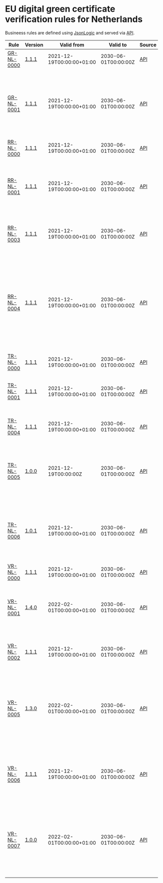 # EU digital green certificate verification rules for Netherlands

Busineess rules are defined using [JsonLogic](https://jsonlogic.com) and served via [API](https://dgca-businessrule-service-test.ezdrav.si/rules/NL).

| Rule | Version | Valid from | Valid to | Source | Description |
| ---- | ------- | ---------- | -------- | ------ | ----------- |
| [GR-NL-0000](GR-NL-0000.json) | [1.1.1](GR-NL-0000_1.1.1.json) | 2021-12-19T00:00:00+01:00 | 2030-06-01T00:00:00Z | [API](https://dgca-businessrule-service-test.ezdrav.si/rules/NL/86327c80890b255f8413522b08a8c58bcce416db63e0da18cf9281fbbb38af35) | Exactly one type of event. |
| [GR-NL-0001](GR-NL-0001.json) | [1.1.1](GR-NL-0001_1.1.1.json) | 2021-12-19T00:00:00+01:00 | 2030-06-01T00:00:00Z | [API](https://dgca-businessrule-service-test.ezdrav.si/rules/NL/620a1d2eb1b0d55bb5393a3c11e3e0d5fa0c55db3a4f470eef0b6442a6973726) | The certificate must pertain to a disease or agent that's recognised by the EMA and the WHO (COVID-19). |
| [RR-NL-0000](RR-NL-0000.json) | [1.1.1](RR-NL-0000_1.1.1.json) | 2021-12-19T00:00:00+01:00 | 2030-06-01T00:00:00Z | [API](https://dgca-businessrule-service-test.ezdrav.si/rules/NL/947af18e829c9db450b97c49bb5369fd414eaa3f86f98f65c0a7c8b43d5abee9) | At most one recovery-event. |
| [RR-NL-0001](RR-NL-0001.json) | [1.1.1](RR-NL-0001_1.1.1.json) | 2021-12-19T00:00:00+01:00 | 2030-06-01T00:00:00Z | [API](https://dgca-businessrule-service-test.ezdrav.si/rules/NL/bf62acd3ca7e651b465c9acb3d4a6c1a5b56e2e8e322cfc4286b7d2da2f17019) | The moment of verification must lie within the validity period of this recovery certificate. |
| [RR-NL-0003](RR-NL-0003.json) | [1.1.1](RR-NL-0003_1.1.1.json) | 2021-12-19T00:00:00+01:00 | 2030-06-01T00:00:00Z | [API](https://dgca-businessrule-service-test.ezdrav.si/rules/NL/0f2753a89b43049acaef05d27c6db674c35822562e6800739916d4f53da271e7) | The validity start date must be before the validity end date. |
| [RR-NL-0004](RR-NL-0004.json) | [1.1.1](RR-NL-0004_1.1.1.json) | 2021-12-19T00:00:00+01:00 | 2030-06-01T00:00:00Z | [API](https://dgca-businessrule-service-test.ezdrav.si/rules/NL/8acbe1b48bd85dfa538279535e97e75922ecb437a7f28c473a1fa6800958b8f9) | The validity start date must be greater than or equal to the first positive test date +11 days and validity end date must be less than or equal to the first postive test date +180. |
| [TR-NL-0000](TR-NL-0000.json) | [1.1.1](TR-NL-0000_1.1.1.json) | 2021-12-19T00:00:00+01:00 | 2030-06-01T00:00:00Z | [API](https://dgca-businessrule-service-test.ezdrav.si/rules/NL/ba844dfea62d7f8b375ff071c6f5e167a1ed1c2b30a8503480126865ef4b8e79) | At most one test-event. |
| [TR-NL-0001](TR-NL-0001.json) | [1.1.1](TR-NL-0001_1.1.1.json) | 2021-12-19T00:00:00+01:00 | 2030-06-01T00:00:00Z | [API](https://dgca-businessrule-service-test.ezdrav.si/rules/NL/c5d8f03e66a4c495232f1af49b01c38026682677823de88d6600d86ae2486cb8) | The test type must be one of the value set list (RAT OR NAA). |
| [TR-NL-0004](TR-NL-0004.json) | [1.1.1](TR-NL-0004_1.1.1.json) | 2021-12-19T00:00:00+01:00 | 2030-06-01T00:00:00Z | [API](https://dgca-businessrule-service-test.ezdrav.si/rules/NL/f3ce5141e832b095a4c79e7419db6441118d6c242832be6efff9f18e3aa7bd4e) | Test result must be negative ("not detected"). |
| [TR-NL-0005](TR-NL-0005.json) | [1.0.0](TR-NL-0005_1.0.0.json) | 2021-12-19T00:00:00Z | 2030-06-01T00:00:00Z | [API](https://dgca-businessrule-service-test.ezdrav.si/rules/NL/746cdd3fe952cfb89e8d643ae41649219a7b6f5ef98b234222ac402b45af69b7) | The sample for a NAA test (e.g., PCR) must have been taken no longer than 48 hours ago. |
| [TR-NL-0006](TR-NL-0006.json) | [1.0.1](TR-NL-0006_1.0.1.json) | 2021-12-19T00:00:00+01:00 | 2030-06-01T00:00:00Z | [API](https://dgca-businessrule-service-test.ezdrav.si/rules/NL/8bf858f3604bce4d8e837edc4eaf66f11b223c529c95c3ec4d83daa385307617) | The sample for an antigen test (e.g., rapid test) must have been taken no longer than 24 hours ago. |
| [VR-NL-0000](VR-NL-0000.json) | [1.1.1](VR-NL-0000_1.1.1.json) | 2021-12-19T00:00:00+01:00 | 2030-06-01T00:00:00Z | [API](https://dgca-businessrule-service-test.ezdrav.si/rules/NL/4413828272e02215487e9f1320b8f47d4065d5be7739d72338d06bbb2c2493b2) | At most one vaccination-event. |
| [VR-NL-0001](VR-NL-0001.json) | [1.4.0](VR-NL-0001_1.4.0.json) | 2022-02-01T00:00:00+01:00 | 2030-06-01T00:00:00Z | [API](https://dgca-businessrule-service-test.ezdrav.si/rules/NL/486394c3b02bdb1434c443409e38e59f4290ec487665058a7df88d0596b73810) | Only vaccines that have been approved by the EMA and or WHO are allowed. |
| [VR-NL-0002](VR-NL-0002.json) | [1.1.1](VR-NL-0002_1.1.1.json) | 2021-12-19T00:00:00+01:00 | 2030-06-01T00:00:00Z | [API](https://dgca-businessrule-service-test.ezdrav.si/rules/NL/59208500d56657a63cffc0fd108d7f370eb629ba295ab532d76809533ac7e670) | Vaccination doses must be equal or greater than expected doses. |
| [VR-NL-0005](VR-NL-0005.json) | [1.3.0](VR-NL-0005_1.3.0.json) | 2022-02-01T00:00:00+01:00 | 2030-06-01T00:00:00Z | [API](https://dgca-businessrule-service-test.ezdrav.si/rules/NL/af98b0950c0eb7fe8881fe0ebf226a67d914262386506827659b845b00ecba34) | A vaccination is considered to be protective at the earliest 14 days after the second vaccination date. |
| [VR-NL-0006](VR-NL-0006.json) | [1.1.1](VR-NL-0006_1.1.1.json) | 2021-12-19T00:00:00+01:00 | 2030-06-01T00:00:00Z | [API](https://dgca-businessrule-service-test.ezdrav.si/rules/NL/2612fd34f77af390ae4126cebffc80e2fc69bebd5718abcce2835d8036e01be4) | A first vaccination with the Janssen vaccine has to be administered at least 28 days ago. |
| [VR-NL-0007](VR-NL-0007.json) | [1.0.0](VR-NL-0007_1.0.0.json) | 2022-02-01T00:00:00+01:00 | 2030-06-01T00:00:00Z | [API](https://dgca-businessrule-service-test.ezdrav.si/rules/NL/f7261613eab3f5c291da94812fe492199da01c9f9f70cac641b50ca2fc4f2cd5) | A primary vaccination cycle has to be finished within the last 9 months (270 days), unless it's followed by booster vaccinations. |
